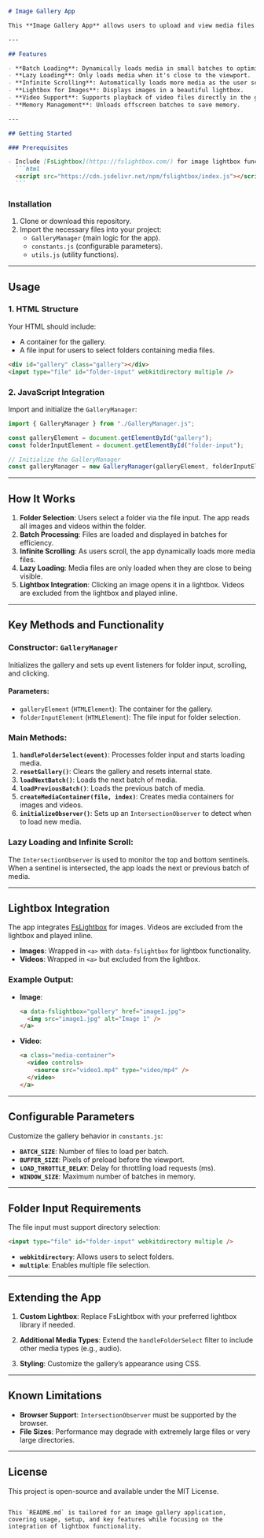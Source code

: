 ````markdown
# Image Gallery App

This **Image Gallery App** allows users to upload and view media files (images and videos) from their local system. It efficiently handles large numbers of files through lazy loading, infinite scrolling, and batch processing. Images are integrated with a lightbox for enhanced viewing.

---

## Features

- **Batch Loading**: Dynamically loads media in small batches to optimize performance.
- **Lazy Loading**: Only loads media when it's close to the viewport.
- **Infinite Scrolling**: Automatically loads more media as the user scrolls.
- **Lightbox for Images**: Displays images in a beautiful lightbox.
- **Video Support**: Supports playback of video files directly in the gallery.
- **Memory Management**: Unloads offscreen batches to save memory.

---

## Getting Started

### Prerequisites

- Include [FsLightbox](https://fslightbox.com/) for image lightbox functionality:
  ```html
  <script src="https://cdn.jsdelivr.net/npm/fslightbox/index.js"></script>
  ```
````

### Installation

1. Clone or download this repository.
2. Import the necessary files into your project:
   - `GalleryManager` (main logic for the app).
   - `constants.js` (configurable parameters).
   - `utils.js` (utility functions).

---

## Usage

### 1. HTML Structure

Your HTML should include:

- A container for the gallery.
- A file input for users to select folders containing media files.

```html
<div id="gallery" class="gallery"></div>
<input type="file" id="folder-input" webkitdirectory multiple />
```

### 2. JavaScript Integration

Import and initialize the `GalleryManager`:

```javascript
import { GalleryManager } from "./GalleryManager.js";

const galleryElement = document.getElementById("gallery");
const folderInputElement = document.getElementById("folder-input");

// Initialize the GalleryManager
const galleryManager = new GalleryManager(galleryElement, folderInputElement);
```

---

## How It Works

1. **Folder Selection**: Users select a folder via the file input. The app reads all images and videos within the folder.
2. **Batch Processing**: Files are loaded and displayed in batches for efficiency.
3. **Infinite Scrolling**: As users scroll, the app dynamically loads more media files.
4. **Lazy Loading**: Media files are only loaded when they are close to being visible.
5. **Lightbox Integration**: Clicking an image opens it in a lightbox. Videos are excluded from the lightbox and played inline.

---

## Key Methods and Functionality

### Constructor: `GalleryManager`

Initializes the gallery and sets up event listeners for folder input, scrolling, and clicking.

#### Parameters:

- `galleryElement` (`HTMLElement`): The container for the gallery.
- `folderInputElement` (`HTMLElement`): The file input for folder selection.

### Main Methods:

1. **`handleFolderSelect(event)`**: Processes folder input and starts loading media.
2. **`resetGallery()`**: Clears the gallery and resets internal state.
3. **`loadNextBatch()`**: Loads the next batch of media.
4. **`loadPreviousBatch()`**: Loads the previous batch of media.
5. **`createMediaContainer(file, index)`**: Creates media containers for images and videos.
6. **`initializeObserver()`**: Sets up an `IntersectionObserver` to detect when to load new media.

### Lazy Loading and Infinite Scroll:

The `IntersectionObserver` is used to monitor the top and bottom sentinels. When a sentinel is intersected, the app loads the next or previous batch of media.

---

## Lightbox Integration

The app integrates [FsLightbox](https://fslightbox.com/) for images. Videos are excluded from the lightbox and played inline.

- **Images**: Wrapped in `<a>` with `data-fslightbox` for lightbox functionality.
- **Videos**: Wrapped in `<a>` but excluded from the lightbox.

### Example Output:

- **Image**:

  ```html
  <a data-fslightbox="gallery" href="image1.jpg">
    <img src="image1.jpg" alt="Image 1" />
  </a>
  ```

- **Video**:
  ```html
  <a class="media-container">
    <video controls>
      <source src="video1.mp4" type="video/mp4" />
    </video>
  </a>
  ```

---

## Configurable Parameters

Customize the gallery behavior in `constants.js`:

- **`BATCH_SIZE`**: Number of files to load per batch.
- **`BUFFER_SIZE`**: Pixels of preload before the viewport.
- **`LOAD_THROTTLE_DELAY`**: Delay for throttling load requests (ms).
- **`WINDOW_SIZE`**: Maximum number of batches in memory.

---

## Folder Input Requirements

The file input must support directory selection:

```html
<input type="file" id="folder-input" webkitdirectory multiple />
```

- **`webkitdirectory`**: Allows users to select folders.
- **`multiple`**: Enables multiple file selection.

---

## Extending the App

1. **Custom Lightbox**:
   Replace FsLightbox with your preferred lightbox library if needed.

2. **Additional Media Types**:
   Extend the `handleFolderSelect` filter to include other media types (e.g., audio).

3. **Styling**:
   Customize the gallery’s appearance using CSS.

---

## Known Limitations

- **Browser Support**: `IntersectionObserver` must be supported by the browser.
- **File Sizes**: Performance may degrade with extremely large files or very large directories.

---

## License

This project is open-source and available under the MIT License.

```

This `README.md` is tailored for an image gallery application, covering usage, setup, and key features while focusing on the integration of lightbox functionality.
```
